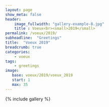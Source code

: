 ```yaml
---
layout: page
show_meta: false
header:
    image_fullwidth: "gallery-example-8.jpg"
    title : Voeux<br><small>2019</small>
permalink: /voeux/2019/
subheadline:  "Greetings"
title:  "Voeux 2019"
breadcrumb: true
categories:
    - voeux
tags:
    - greetings
image:
   base: voeux/2019/voeux_2019
   start: 1
   max: 35
---
```


{% include gallery %}

